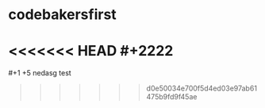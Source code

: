 # codebakersfirst

<<<<<<< HEAD
#+2222
=======
#+1 +5
nedasg
test
>>>>>>> d0e50034e700f5d4ed03e97ab61475b9fd9f45ae
